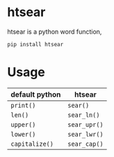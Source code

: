 # htsear

htsear is a python word function, 

`pip install htsear`

# Usage

| default python   | htsear         |
| ---------------- | -------------- |
| `print()`      | `sear()`     |
| `len()`        | `sear_ln()`  |
| `upper()`      | `sear_upr()` |
| `lower()`      | `sear_lwr()` |
| `capitalize()` | `sear_cap()` |
